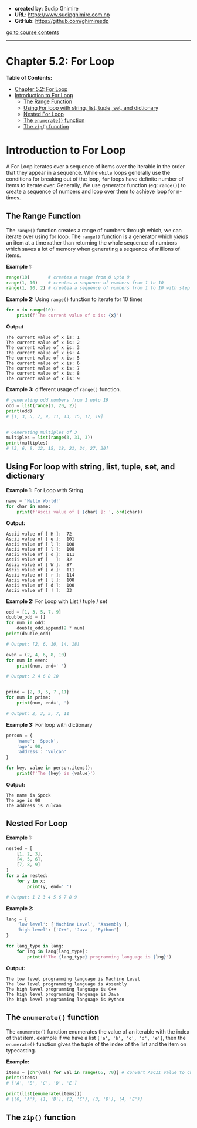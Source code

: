 - **created by**: Sudip Ghimire
- **URL**: https://www.sudipghimire.com.np
- **GitHub**: https://github.com/ghimiresdp

[go to course contents](https://github.com/ghimiresdp/python-level1/)
<hr>

# Chapter 5.2: For Loop

**Table of Contents:**
- [Chapter 5.2: For Loop](#chapter-52-for-loop)
- [Introduction to For Loop](#introduction-to-for-loop)
    - [The Range Function](#the-range-function)
    - [Using For loop with string, list, tuple, set, and dictionary](#using-for-loop-with-string-list-tuple-set-and-dictionary)
    - [Nested For Loop](#nested-for-loop)
    - [The `enumerate()` function](#the-enumerate-function)
    - [The `zip()` function](#the-zip-function)

# Introduction to For Loop
A For Loop iterates over a sequence of items over the iterable in the order that
they appear in a sequence. While `while` loops generally use the conditions for
breaking out of the loop, `for` loops have definite number of items to iterate
over. Generally, We use generator function (eg: `range()`) to
create a sequence of numbers and loop over them to achieve loop for n-times.

## The Range Function
The `range()` function creates a range of numbers through which, we can iterate
over using for loop. The `range()` function is a generator which *yields* an
item at a time rather than returning the whole sequence of numbers which saves
a lot of memory when generating a sequence of millions of items.

**Example 1:**
```python
range(10)       # creates a range from 0 upto 9
range(1, 10)    # creates a sequence of numbers from 1 to 10
range(1, 10, 2) # createa a sequence of numbers from 1 to 10 with step of 2
```

**Example 2:** Using `range()` function to iterate for 10 times
```python
for x in range(10):
    print(f'The current value of x is: {x}')
```

**Output**
```
The current value of x is: 1
The current value of x is: 2
The current value of x is: 3
The current value of x is: 4
The current value of x is: 5
The current value of x is: 6
The current value of x is: 7
The current value of x is: 8
The current value of x is: 9
```

**Example 3:** different usage of `range()` function.
```python
# generating odd numbers from 1 upto 19
odd = list(range(1, 20, 2))
print(odd)
# [1, 3, 5, 7, 9, 11, 13, 15, 17, 19]


# Generating multiples of 3
multiples = list(range(3, 31, 3))
print(multiples)
# [3, 6, 9, 12, 15, 18, 21, 24, 27, 30]

```

## Using For loop with string, list, tuple, set, and dictionary

**Example 1:** For Loop with String

```python
name = 'Hello World!'
for char in name:
    print(f'Ascii value of [ {char} ]: ', ord(char))
```

**Output:**
```
Ascii value of [ H ]:  72
Ascii value of [ e ]:  101
Ascii value of [ l ]:  108
Ascii value of [ l ]:  108
Ascii value of [ o ]:  111
Ascii value of [   ]:  32
Ascii value of [ W ]:  87
Ascii value of [ o ]:  111
Ascii value of [ r ]:  114
Ascii value of [ l ]:  108
Ascii value of [ d ]:  100
Ascii value of [ ! ]:  33
```

**Example 2:** For Loop with List / tuple / set

```python
odd = [1, 3, 5, 7, 9]
double_odd = []
for num in odd:
    double_odd.append(2 * num)
print(double_odd)

# Output: [2, 6, 10, 14, 18]

even = (2, 4, 6, 8, 10)
for num in even:
    print(num, end=' ')

# Output: 2 4 6 8 10


prime = {2, 3, 5, 7 ,11}
for num in prime:
    print(num, end=', ')

# Output: 2, 3, 5, 7, 11
```

**Example 3:** For loop with dictionary
```python
person = {
    'name': 'Spock',
    'age': 90,
    'address': 'Vulcan'
}

for key, value in person.items():
    print(f'The {key} is {value}')
```

**Output:**
```
The name is Spock
The age is 90
The address is Vulcan
```

## Nested For Loop

**Example 1:**
```python
nested = [
    [1, 2, 3],
    [4, 5, 6],
    [7, 8, 9]
]
for x in nested:
    for y in x:
        print(y, end=' ')

# Output: 1 2 3 4 5 6 7 8 9
```

**Example 2:**

```python
lang = {
    'low level': ['Machine Level', 'Assembly'],
    'high level': ['C++', 'Java', 'Python']
}

for lang_type in lang:
    for lng in lang[lang_type]:
        print(f'The {lang_type} programming language is {lng}')
```

**Output:**
```
The low level programming language is Machine Level
The low level programming language is Assembly
The high level programming language is C++
The high level programming language is Java
The high level programming language is Python
```


## The `enumerate()` function
The `enumerate()` function enumerates the value of an iterable with the index of
that item.
example if we have a list `['a', 'b', 'c', 'd', 'e']`, then the `enumerate()`
function gives the tuple of the index of the list and the item on typecasting.

**Example:**
```python
items = [chr(val) for val in range(65, 70)] # convert ASCII value to character
print(items)
# ['A', 'B', 'C', 'D', 'E']

print(list(enumerate(items)))
# [(0, 'A'), (1, 'B'), (2, 'C'), (3, 'D'), (4, 'E')]
```

## The `zip()` function
